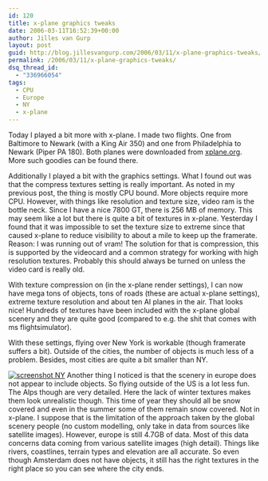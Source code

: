 ```yaml
---
id: 120
title: x-plane graphics tweaks
date: 2006-03-11T16:52:39+00:00
author: Jilles van Gurp
layout: post
guid: http://blog.jillesvangurp.com/2006/03/11/x-plane-graphics-tweaks/
permalink: /2006/03/11/x-plane-graphics-tweaks/
dsq_thread_id:
  - "336966054"
tags:
  - CPU
  - Europe
  - NY
  - x-plane
---
```

Today I played a bit more with x-plane. I made two flights. One from Baltimore to Newark (with a King Air 350) and one from Philadelphia to Newark (Piper PA 180). Both planes were downloaded from [xplane.org](http://www.x-plane.org). More such goodies can be found there.

Additionally I played a bit with the graphics settings. What I found out was that the compress textures setting is really important. As noted in my previous post, the thing is mostly CPU bound. More objects require more CPU. However, with things like resolution and texture size, video ram is the bottle neck. Since I have a nice 7800 GT, there is 256 MB of memory. This may seem like a lot but there is quite a bit of textures in x-plane. Yesterday I found that it was impossible to set the texture size to extreme since that caused x-plane to reduce visibility to about a mile to keep up the framerate. Reason: I was running out of vram! The solution for that is compression, this is supported by the videocard and a common strategy for working with high resolution textures. Probably this should always be turned on unless the video card is really old.

With texture compression on (in the x-plane render settings), I can now have mega tons of objects, tons of roads (these are actual x-plane settings), extreme texture resolution and about ten AI planes in the air. That looks nice! Hundreds of textures have been included with the x-plane global scenery and they are quite good (compared to e.g. the shit that comes with ms flightsimulator).

With these settings, flying over New York is workable (though framerate suffers a bit). Outside of the cities, the number of objects is much less of a problem. Besides, most cities are quite a bit smaller than NY.

[![screenshot NY](https://www.jillesvangurp.com/wp-content/uploads/2006/03/x-plane1.jpg)](https://www.jillesvangurp.com/wp-content/uploads/2006/03/x-plane1.jpg)
Another thing I noticed is that the scenery in europe does not appear to include objects. So flying outside of the US is a lot less fun. The Alps though are very detailed. Here the lack of winter textures makes them look unrealistic though. This time of year they should all be snow covered and even in the summer some of them remain snow covered. Not in x-plane. I suppose that is the limitation of the approach taken by the global scenery people (no custom modelling, only take in data from sources like satellite images). However, europe is still 4.7GB of data. Most of this data concerns data coming from various satellite images (high detail). Things like rivers, coastlines, terrain types and elevation are all accurate. So even though Amsterdam does not have objects, it still has the right textures in the right place so you can see where the city ends.